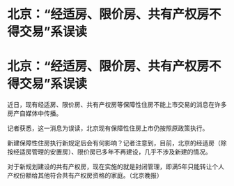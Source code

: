 # 北京：“经适房、限价房、共有产权房不得交易”系误读

# 北京：“经适房、限价房、共有产权房不得交易”系误读

近日，现有经适房、限价房、共有产权房等保障性住房不能上市交易的消息在许多房产自媒体中传播。

记者获悉，这一消息为误读，北京现有保障性住房上市仍按照原政策执行。

新建保障性住房执行新规定后会有何影响？记者注意到，目前，北京的经适房（除按经适房管理的安置房）、限价房已多年不再建设，几乎不涉及新建的情况。

对于新规划建设的共有产权房，现在实施的就是封闭管理，即满5年只能转让个人产权份额给其他符合共有产权房资格的家庭。（北京晚报）

